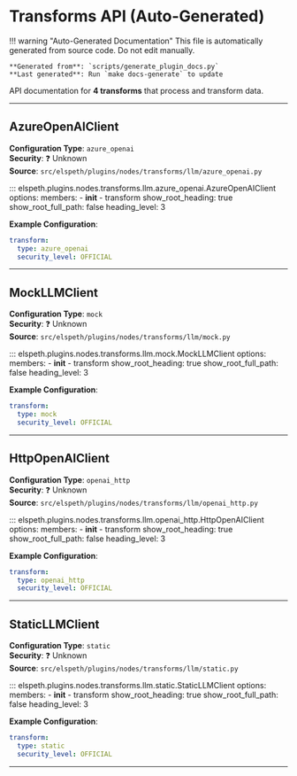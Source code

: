 # Transforms API (Auto-Generated)

!!! warning "Auto-Generated Documentation"
    This file is automatically generated from source code. Do not edit manually.
    
    **Generated from**: `scripts/generate_plugin_docs.py`  
    **Last generated**: Run `make docs-generate` to update

API documentation for **4 transforms** that process and transform data.

---

## AzureOpenAIClient

**Configuration Type**: `azure_openai`  
**Security**: ❓ Unknown  
**Source**: `src/elspeth/plugins/nodes/transforms/llm/azure_openai.py`

::: elspeth.plugins.nodes.transforms.llm.azure_openai.AzureOpenAIClient
    options:
      members:
        - __init__
        - transform
      show_root_heading: true
      show_root_full_path: false
      heading_level: 3

**Example Configuration**:
```yaml
transform:
  type: azure_openai
  security_level: OFFICIAL
```

---

## MockLLMClient

**Configuration Type**: `mock`  
**Security**: ❓ Unknown  
**Source**: `src/elspeth/plugins/nodes/transforms/llm/mock.py`

::: elspeth.plugins.nodes.transforms.llm.mock.MockLLMClient
    options:
      members:
        - __init__
        - transform
      show_root_heading: true
      show_root_full_path: false
      heading_level: 3

**Example Configuration**:
```yaml
transform:
  type: mock
  security_level: OFFICIAL
```

---

## HttpOpenAIClient

**Configuration Type**: `openai_http`  
**Security**: ❓ Unknown  
**Source**: `src/elspeth/plugins/nodes/transforms/llm/openai_http.py`

::: elspeth.plugins.nodes.transforms.llm.openai_http.HttpOpenAIClient
    options:
      members:
        - __init__
        - transform
      show_root_heading: true
      show_root_full_path: false
      heading_level: 3

**Example Configuration**:
```yaml
transform:
  type: openai_http
  security_level: OFFICIAL
```

---

## StaticLLMClient

**Configuration Type**: `static`  
**Security**: ❓ Unknown  
**Source**: `src/elspeth/plugins/nodes/transforms/llm/static.py`

::: elspeth.plugins.nodes.transforms.llm.static.StaticLLMClient
    options:
      members:
        - __init__
        - transform
      show_root_heading: true
      show_root_full_path: false
      heading_level: 3

**Example Configuration**:
```yaml
transform:
  type: static
  security_level: OFFICIAL
```

---
